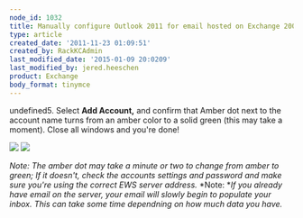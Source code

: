 ```yaml
---
node_id: 1032
title: Manually configure Outlook 2011 for email hosted on Exchange 2007
type: article
created_date: '2011-11-23 01:09:51'
created_by: RackKCAdmin
last_modified_date: '2015-01-09 20:0209'
last_modified_by: jered.heeschen
product: Exchange
body_format: tinymce
---
```


undefined5. Select **Add Account,** and confirm that Amber dot next to the
account name turns from an amber color to a solid green (this may take a
moment). Close all windows and you're done!

![](http://c818071.r71.cf2.rackcdn.com/(E&A)Outlook2011Exchange4.png) 
 ![](http://c818071.r71.cf2.rackcdn.com/(E&A)Outlook2011Exchange3.png) 

*Note:* *The amber dot may take a minute or two to change from amber to
green; If it doesn't, check the accounts settings and password and make
sure you're using the correct EWS server address.* *Note: **If you
already have email on the server, your email will slowly begin to
populate your inbox. This can take some time dependning on how much data
you have.*


